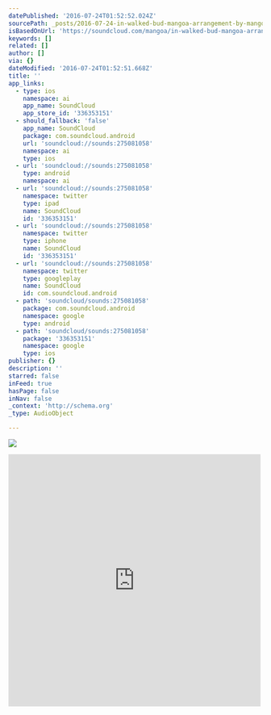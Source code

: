 ```yaml
---
datePublished: '2016-07-24T01:52:52.024Z'
sourcePath: _posts/2016-07-24-in-walked-bud-mangoa-arrangement-by-mangoa.md
isBasedOnUrl: 'https://soundcloud.com/mangoa/in-walked-bud-mangoa-arrangement'
keywords: []
related: []
author: []
via: {}
dateModified: '2016-07-24T01:52:51.668Z'
title: ''
app_links:
  - type: ios
    namespace: ai
    app_name: SoundCloud
    app_store_id: '336353151'
  - should_fallback: 'false'
    app_name: SoundCloud
    package: com.soundcloud.android
    url: 'soundcloud://sounds:275081058'
    namespace: ai
    type: ios
  - url: 'soundcloud://sounds:275081058'
    type: android
    namespace: ai
  - url: 'soundcloud://sounds:275081058'
    namespace: twitter
    type: ipad
    name: SoundCloud
    id: '336353151'
  - url: 'soundcloud://sounds:275081058'
    namespace: twitter
    type: iphone
    name: SoundCloud
    id: '336353151'
  - url: 'soundcloud://sounds:275081058'
    namespace: twitter
    type: googleplay
    name: SoundCloud
    id: com.soundcloud.android
  - path: 'soundcloud/sounds:275081058'
    package: com.soundcloud.android
    namespace: google
    type: android
  - path: 'soundcloud/sounds:275081058'
    package: '336353151'
    namespace: google
    type: ios
publisher: {}
description: ''
starred: false
inFeed: true
hasPage: false
inNav: false
_context: 'http://schema.org'
_type: AudioObject

---
```

![](https://the-grid-user-content.s3-us-west-2.amazonaws.com/96a2c26f-aa8d-464e-9d82-d8988c0a1a67.jpg)

<iframe src="https://cdn.embedly.com/widgets/media.html?src=https%3A%2F%2Fw.soundcloud.com%2Fplayer%2F%3Fvisual%3Dtrue%26url%3Dhttp%253A%252F%252Fapi.soundcloud.com%252Ftracks%252F275081058%26show_artwork%3Dtrue&amp;url=https%3A%2F%2Fsoundcloud.com%2Fmangoa%2Fin-walked-bud-mangoa-arrangement&amp;image=http%3A%2F%2Fi1.sndcdn.com%2Fartworks-000173037163-odp9al-t500x500.jpg&amp;key=b7d04c9b404c499eba89ee7072e1c4f7&amp;type=text%2Fhtml&amp;schema=soundcloud" width="500" height="500" scrolling="no" frameborder="0" allowfullscreen="" style=""></iframe>